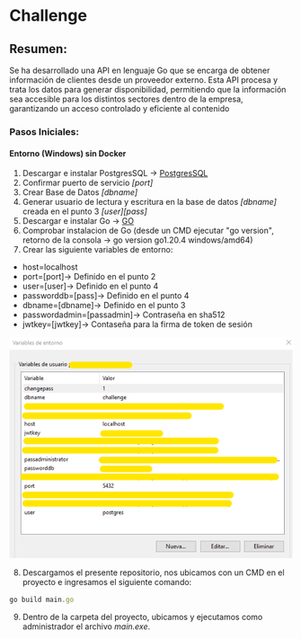 # Challenge

## Resumen:

Se ha desarrollado una API en lenguaje Go que se encarga de obtener información de clientes desde un proveedor externo. Esta API procesa y trata los datos para generar disponibilidad, permitiendo que la información sea accesible para los distintos sectores dentro de la empresa, garantizando un acceso controlado y eficiente al contenido

### Pasos Iniciales:

#### Entorno (Windows) sin Docker
1. Descargar e instalar PostgresSQL ->  [PostgresSQL](https://get.enterprisedb.com/postgresql/postgresql-10.23-1-windows.exe)
2. Confirmar puerto de servicio *[port]*
3. Crear Base de Datos *[dbname]*
4. Generar usuario de lectura y escritura en la base de datos *[dbname]* creada en el punto 3 *[user][pass]*
5. Descargar e instalar Go -> [GO](https://dl.google.com/go/go1.20.4.windows-amd64.msi)
6. Comprobar instalacion de Go (desde un CMD ejecutar "go version", retorno de la consola -> go version go1.20.4 windows/amd64)
7. Crear las siguiente variables de entorno:

* host=localhost
* port=[port]-> Definido en el punto 2
* user=[user]-> Definido en el punto 4
* passworddb=[pass]-> Definido en el punto 4
* dbname=[dbname]-> Definido en el punto 3
* passwordadmin=[passadmin]-> Contraseña en sha512
* jwtkey=[jwtkey]-> Contaseña para la firma de token de sesión


![](https://github.com/JossephRojasSantos/Challenge/blob/main/png/Variables%20de%20Entorno.png)

8. Descargamos el presente repositorio, nos ubicamos con un CMD en el proyecto e ingresamos el siguiente comando:
```javascript
go build main.go
```
9. Dentro de la carpeta del proyecto, ubicamos y ejecutamos como administrador el archivo *main.exe*.    